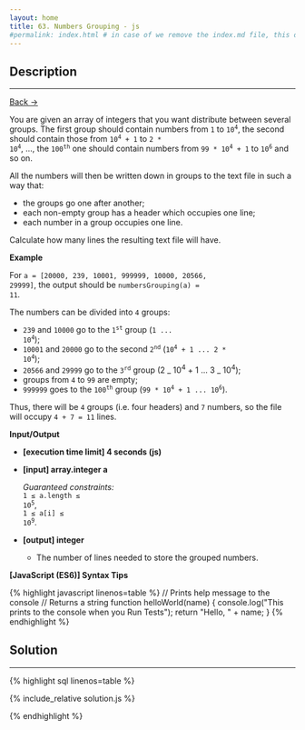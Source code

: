 ```yaml
---
layout: home
title: 63. Numbers Grouping - js
#permalink: index.html # in case of we remove the index.md file, this doc will be the index page
---
```


<div class="row">
<div class="columnStmt" markdown="1">

## Description
----

[Back -> ](../README.md)

You are given an array of integers that you want distribute between several groups. The first group should contain numbers from <code>1</code> to <code>10<sup>4</sup></code>, the second should contain those from <code>10<sup>4</sup> + 1</code> to <code>2 \* 10<sup>4</sup></code>, ..., the <code>100<sup>th</sup></code> one should contain numbers from <code>99 \* 10<sup>4</sup> + 1</code> to <code>10<sup>6</sup></code> and so on.

All the numbers will then be written down in groups to the text file in such a way that:

- the groups go one after another;
- each non-empty group has a header which occupies one line;
- each number in a group occupies one line.

Calculate how many lines the resulting text file will have.

**Example**

For <code>a = [20000, 239, 10001, 999999, 10000, 20566, 29999]</code>, the output should be
<code>numbersGrouping(a) = 11</code>.

The numbers can be divided into <code>4</code> groups:

- <code>239</code> and <code>10000</code> go to the <code>1<sup>st</sup></code> group (<code>1 ... 10<sup>4</sup></code>);
- <code>10001</code> and <code>20000</code> go to the second <code>2<sup>nd</sup></code> (<code>10<sup>4</sup> + 1 ... 2 \* 10<sup>4</sup></code>);
- <code>20566</code> and <code>29999</code> go to the <code>3<sup>rd</sup></code> group (2 _ 10<sup>4</sup> + 1 ... 3 _ 10<sup>4</sup>);
- groups from <code>4</code> to <code>99</code> are empty;
- <code>999999</code> goes to the <code>100<sup>th</sup></code> group (<code>99 \* 10<sup>4</sup> + 1 ... 10<sup>6</sup></code>).

Thus, there will be <code>4</code> groups (i.e. four headers) and <code>7</code> numbers, so the file will occupy <code>4 + 7 = 11</code> lines.

**Input/Output**

- **[execution time limit] 4 seconds (js)**

- **[input] array.integer a**

  _Guaranteed constraints:_<br>
  <code>1 ≤ a.length ≤ 10<sup>5</sup></code>,<br>
  <code>1 ≤ a[i] ≤ 10<sup>9</sup></code>.

- **[output] integer**
  - The number of lines needed to store the grouped numbers.

**[JavaScript (ES6)] Syntax Tips**

{% highlight javascript linenos=table %}
// Prints help message to the console
// Returns a string
function helloWorld(name) {
console.log("This prints to the console when you Run Tests");
return "Hello, " + name;
}
{% endhighlight %}

</div>
<div class="columnSol" markdown="1">

## Solution

---

{% highlight sql linenos=table %}

{% include_relative solution.js %}

{% endhighlight %}

</div>
</div>
